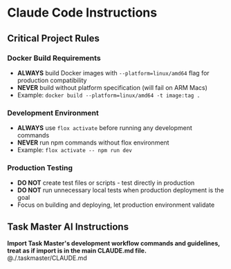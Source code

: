 # Claude Code Instructions

## Critical Project Rules

### Docker Build Requirements
- **ALWAYS** build Docker images with `--platform=linux/amd64` flag for production compatibility
- **NEVER** build without platform specification (will fail on ARM Macs)
- Example: `docker build --platform=linux/amd64 -t image:tag .`

### Development Environment
- **ALWAYS** use `flox activate` before running any development commands
- **NEVER** run npm commands without flox environment
- Example: `flox activate -- npm run dev`

### Production Testing
- **DO NOT** create test files or scripts - test directly in production
- **DO NOT** run unnecessary local tests when production deployment is the goal
- Focus on building and deploying, let production environment validate

## Task Master AI Instructions
**Import Task Master's development workflow commands and guidelines, treat as if import is in the main CLAUDE.md file.**
@./.taskmaster/CLAUDE.md
